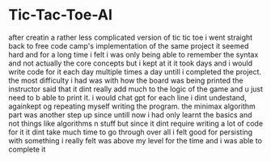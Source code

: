 # Tic-Tac-Toe-AI
after creatin a rather less complicated version of tic tic toe i went straight back to free code camp's implementation of the same project it seemed hard and for a long time i felt
i was only being able to remember the syntax and not actually the core concepts but i kept at it it took days and i would write code for it each day multiple times a day untill i
completed the project.
the most difficulty i had was with how the board was being printed the instructor said that it dint really add much to the logic of the game and u just need to b able to print it.
i would chat gpt for each line i dint undestand, againkept og repeating myself writing the program.
the minimax algorithm part was another step up since untill now i had only learnt the basics and not things like algorithms n stuff but since it dint require writing a lot of code
for it it dint take much time to go through
over all i felt good for persisting with something i really felt was above my level for the time and i was able to complete it
